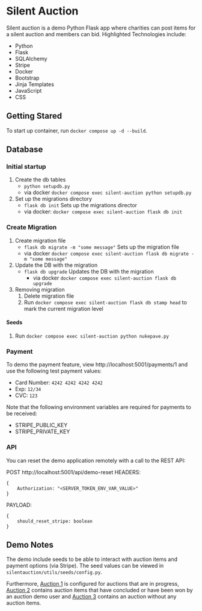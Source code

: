 # Silent Auction

Silent auction is a demo Python Flask app where charities can post items for a silent auction and members can bid.  Highlighted Technologies include:
- Python
- Flask
- SQLAlchemy
- Stripe
- Docker
- Bootstrap
- Jinja Templates
- JavaScript
- CSS

## Getting Stared

To start up container, run `docker compose up -d --build`.

## Database

### Initial startup
1. Create the db tables
    - `python setupdb.py`
    - via docker `docker compose exec silent-auction python setupdb.py`
1. Set up the migrations directory
    - `flask db init` Sets up the migrations director
    - via docker: `docker compose exec silent-auction flask db init`

### Create Migration
1. Create migration file
    - `flask db migrate -m "some message"` Sets up the migration file
    - via docker `docker compose exec silent-auction flask db migrate -m "some message"`
1. Update the DB with the migration
    - `flask db upgrade` Updates the DB with the migration
        - via docker `docker compose exec silent-auction flask db upgrade`
1. Removing migration
    1. Delete migration file
    1. Run `docker compose exec silent-auction flask db stamp head` to mark the current migration level

#### Seeds
1. Run `docker compose exec silent-auction python nukepave.py`

### Payment

To demo the payment feature, view http://localhost:5001/payments/1 and use the following test payment values:
- Card Number: `4242 4242 4242 4242`
- Exp: `12/34`
- CVC: `123`

Note that the following environment variables are required for payments to be received:
- STRIPE_PUBLIC_KEY
- STRIPE_PRIVATE_KEY

### API
You can reset the demo application remotely with a call to the REST API:

POST http://localhost:5001/api/demo-reset
HEADERS:
```
{
    Authorization: "<SERVER_TOKEN_ENV_VAR_VALUE>"
}
```
PAYLOAD: 
```
{
    should_reset_stripe: boolean
}
```

## Demo Notes

The demo include seeds to be able to interact with auction items and payment options (via Stripe).  The seed values can be viewed in `silentauction/utils/seeds/config.py`.

Furthermore, [Auction 1](http://localhost:5001/auctions/1) is configured for auctions that are in progress, [Auction 2](http://localhost:5001/auctions/2) contains auction items that have concluded or have been won by an auction demo user and [Auction 3](http://localhost:5001/auctions/3) contains an auction without any auction items.

